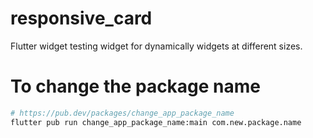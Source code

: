 # responsive_card
Flutter widget testing widget for dynamically widgets at different sizes.

# To change the package name
```bash
# https://pub.dev/packages/change_app_package_name
flutter pub run change_app_package_name:main com.new.package.name
```
